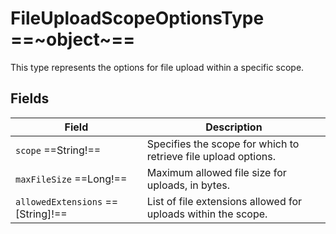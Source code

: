 # FileUploadScopeOptionsType ==~object~==

This type represents the options for file upload within a specific scope.

## Fields

| Field                             | Description                                                   |
|-----------------------------------|---------------------------------------------------------------|
| `scope` ==String!==               | Specifies the scope for which to retrieve file upload options.|
| `maxFileSize` ==Long!==           | Maximum allowed file size for uploads, in bytes.              |
| `allowedExtensions` ==[String]!== | List of file extensions allowed for uploads within the scope. |
